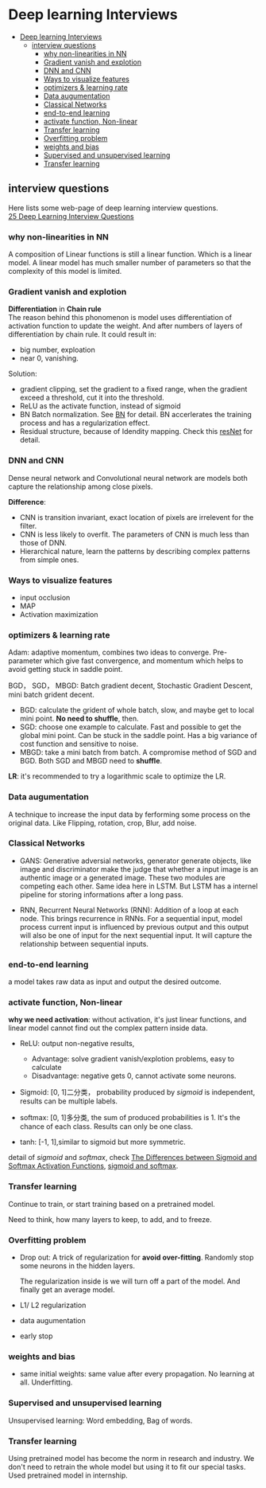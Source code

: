 # Deep learning Interviews
- [Deep learning Interviews](#deep-learning-interviews)
  - [interview questions](#interview-questions)
    - [why non-linearities in NN](#why-non-linearities-in-nn)
    - [Gradient vanish and explotion](#gradient-vanish-and-explotion)
    - [DNN and CNN](#dnn-and-cnn)
    - [Ways to visualize features](#ways-to-visualize-features)
    - [optimizers & learning rate](#optimizers--learning-rate)
    - [Data augumentation](#data-augumentation)
    - [Classical Networks](#classical-networks)
    - [end-to-end learning](#end-to-end-learning)
    - [activate function, Non-linear](#activate-function-non-linear)
    - [Transfer learning](#transfer-learning)
    - [Overfitting problem](#overfitting-problem)
    - [weights and bias](#weights-and-bias)
    - [Supervised and unsupervised learning](#supervised-and-unsupervised-learning)
    - [Transfer learning](#transfer-learning-1)

## interview questions
Here lists some web-page of deep learning interview questions.  
[25 Deep Learning Interview Questions](https://towardsdatascience.com/50-deep-learning-interview-questions-part-1-2-8bbc8a00ec61)  



### why non-linearities in NN
A composition of Linear functions is still a linear function. Which is a linear model. A linear model has much smaller number of parameters so that the complexity of this model is limited. 


### Gradient vanish and explotion
**Differentiation** in **Chain rule**  
The reason behind this phonomenon is model uses differentiation of activation function to update the weight. And after numbers of layers of differentiation by chain rule. It could result in:  
- big number, exploation
- near 0, vanishing.  

Solution:  
- gradient clipping, set the gradient to a fixed range, when the gradient exceed a threshold, cut it into the threshold.
- ReLU as the activate function, instead of sigmoid
- BN Batch normalization. See [BN](https://blog.csdn.net/qq_25737169/article/details/79048516) for detail. BN accerlerates the training process and has a regularization effect.  
- Residual structure, because of Idendity mapping. Check this [resNet](https://zhuanlan.zhihu.com/p/31852747) for detail.


### DNN and CNN
Dense neural network and Convolutional neural network are models both capture the relationship among close pixels.  

**Difference**:
- CNN is transition invariant, exact location of pixels are irrelevent for the filter.
- CNN is less likely to overfit. The parameters of CNN is much less than those of DNN.
- Hierarchical nature, learn the patterns by describing complex patterns from simple ones.

### Ways to visualize features
- input occlusion
- MAP
- Activation maximization

### optimizers & learning rate
Adam: adaptive momentum, combines two ideas to converge. Pre-parameter which give fast convergence, and momentum which helps to avoid getting stuck in saddle point.

BGD， SGD， MBGD: Batch gradient decent, Stochastic Gradient Descent, mini batch grident decent. 
- BGD: calculate the grident of whole batch, slow, and maybe get to local mini point. **No need to shuffle**, then.
- SGD: choose one example to calculate. Fast and possible to get the global mini point. Can be stuck in the saddle point. Has a big variance of cost function and sensitive to noise.
- MBGD: take a mini batch from batch. A compromise method of SGD and BGD. Both SGD and MBGD need to **shuffle**.

**LR**: it's recommended to try a logarithmic scale to optimize the LR. 

### Data augumentation
A technique to increase the input data by ferforming some process on the original data. Like Flipping, rotation, crop, Blur, add noise. 


### Classical Networks
- GANS: Generative adversial networks, generator generate objects, like image and discriminator make the judge that whether a input image is an authentic image or a generated image. These two modules are competing each other. Same idea here in LSTM. But LSTM has a internel pipeline for storing informations after a long pass. 

- RNN, Recurrent Neural Networks (RNN): Addition of a loop at each node. This brings recurrence in RNNs. For a sequential input, model process current input is influenced by previous output and this output will also be one of input for the next sequential input. It will capture the relationship between sequential inputs.


### end-to-end learning
a model takes raw data as input and output the desired outcome.


### activate function, Non-linear

**why we need activation**: without activation, it's just linear functions, and linear model cannot find out the complex pattern inside data.


- ReLU: output non-negative results, 
  - Advantage: solve gradient vanish/explotion problems, easy to calculate
  - Disadvantage: negative gets 0, cannot activate some neurons.

- Sigmoid: [0, 1]二分类， probability produced by *sigmoid* is independent, results can be multiple labels.
- softmax: [0, 1]多分类, the sum of produced probabilities is 1. It's the chance of each class. Results can only be one class.
- tanh: [-1, 1],similar to sigmoid but more symmetric. 

detail of *sigmoid* and *softmax*, check [The Differences between Sigmoid and Softmax Activation Functions](https://medium.com/arteos-ai/the-differences-between-sigmoid-and-softmax-activation-function-12adee8cf322), [sigmoid and softmax](https://www.cnblogs.com/jins-note/p/12528412.html).

### Transfer learning
Continue to train, or start training based on a pretrained model.

Need to think, how many layers to keep, to add, and to freeze.

### Overfitting problem
- Drop out: 
A trick of regularization for **avoid over-fitting**. Randomly stop some neurons in the hidden layers.

    The regularization inside is we will turn off a part of the model. And finally get an average model.

- L1/ L2 regularization

- data augumentation

- early stop


### weights and bias
- same initial weights: same value after every propagation. No learning at all. Underfitting.


### Supervised and unsupervised learning
Unsupervised learning: Word embedding, Bag of words.


### Transfer learning
Using pretrained model has become the norm in research and industry. We don't need to retrain the whole model but using it to fit our special tasks.
Used pretrained model in internship.


